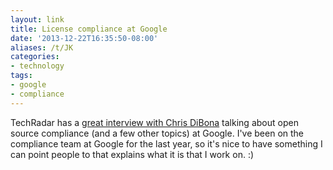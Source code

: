 ```yaml
---
layout: link
title: License compliance at Google
date: '2013-12-22T16:35:50-08:00'
aliases: /t/JK
categories:
- technology
tags:
- google
- compliance
---
```

TechRadar has a [great interview with Chris DiBona][techradar] talking about open source compliance (and a few other
topics) at Google.  I've been on the compliance team at Google for the last year, so it's nice to have something I can
point people to that explains what it is that I work on. :)

[techradar]: http://www.techradar.com/us/news/software/how-open-source-changed-google-and-how-google-changed-open-source-1206582
